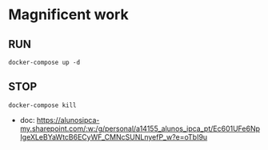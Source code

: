 # Magnificent work

## RUN 

```
docker-compose up -d
```

## STOP
```
docker-compose kill
```



* doc:  https://alunosipca-my.sharepoint.com/:w:/g/personal/a14155_alunos_ipca_pt/Ec601UFe6NpIgeXLeBYaWtcB6ECyWF_CMNcSUNLnyefP_w?e=oTbI9u